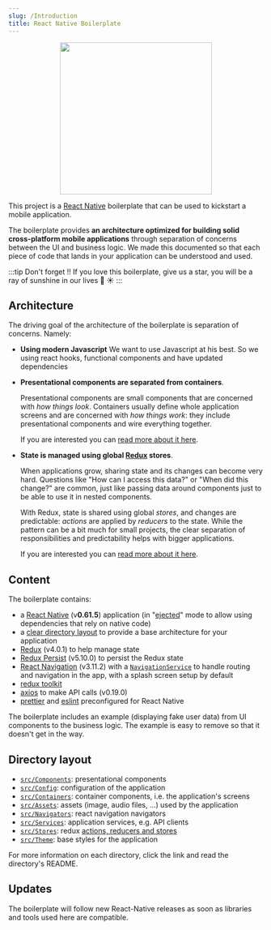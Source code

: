 ```yaml
---
slug: /Introduction
title: React Native Boilerplate
---
```


<div align="center">
    <img width="300" height="300" src={require('../assets/TOM.png').default} />
</div>

This project is a [React Native](https://facebook.github.io/react-native/) boilerplate that can be used to kickstart a mobile application.

The boilerplate provides **an architecture optimized for building solid cross-platform mobile applications** through separation of concerns between the UI and business logic. 
We made this documented so that each piece of code that lands in your application can be understood and used.


:::tip Don't forget !!
If you love this boilerplate, give us a star, you will be a ray of sunshine in our lives 🌈 ☀️
:::

## Architecture

The driving goal of the architecture of the boilerplate is separation of concerns. Namely:

- **Using modern Javascript**
    We want to use Javascript at his best. So we using react hooks, functional components and have updated dependencies

- **Presentational components are separated from containers**.

    Presentational components are small components that are concerned with *how things look*. 
    Containers usually define whole application screens and are concerned with *how things work*: they include presentational components and wire everything together.
    
    If you are interested you can [read more about it here](https://medium.com/@dan_abramov/smart-and-dumb-components-7ca2f9a7c7d0).

- **State is managed using global [Redux](https://redux.js.org/) stores**.

    When applications grow, sharing state and its changes can become very hard. Questions like "How can I access this data?" or "When did this change?" are common, just like passing data around components just to be able to use it in nested components.
    
    With Redux, state is shared using global *stores*, and changes are predictable: *actions* are applied by *reducers* to the state. While the pattern can be a bit much for small projects, the clear separation of responsibilities and predictability helps with bigger applications.
    
    If you are interested you can [read more about it here](https://redux.js.org/introduction/motivation).
    
## Content

The boilerplate contains:

- a [React Native](https://facebook.github.io/react-native/) (v**0.61.5**) application (in "[ejected](https://github.com/react-community/create-react-native-app/blob/master/EJECTING.md)" mode to allow using dependencies that rely on native code)
- a [clear directory layout](#directory-layout) to provide a base architecture for your application
- [Redux](https://redux.js.org/) (v4.0.1) to help manage state
- [Redux Persist](https://github.com/rt2zz/redux-persist) (v5.10.0) to persist the Redux state
- [React Navigation](https://reactnavigation.org/) (v3.11.2) with a [`NavigationService`](App/Services/NavigationService.js) to handle routing and navigation in the app, with a splash screen setup by default
- [redux toolkit](https://github.com/infinitered/reduxsauce)
- [axios](https://github.com/axios/axios) to make API calls (v0.19.0)
- [prettier](https://prettier.io/) and [eslint](https://eslint.org/) preconfigured for React Native

The boilerplate includes an example (displaying fake user data) from UI components to the business logic. The example is easy to remove so that it doesn't get in the way.

## Directory layout

- [`src/Components`](App/Components): presentational components
- [`src/Config`](App/Config): configuration of the application
- [`src/Containers`](App/Containers): container components, i.e. the application's screens
- [`src/Assets`](App/Assets): assets (image, audio files, ...) used by the application
- [`src/Navigators`](App/Navigators): react navigation navigators 
- [`src/Services`](App/Services): application services, e.g. API clients
- [`src/Stores`](App/Stores): redux [actions, reducers and stores](https://redux.js.org/basics)
- [`src/Theme`](App/Theme): base styles for the application

For more information on each directory, click the link and read the directory's README.

## Updates

The boilerplate will follow new React-Native releases as soon as libraries and tools used here are compatible.
